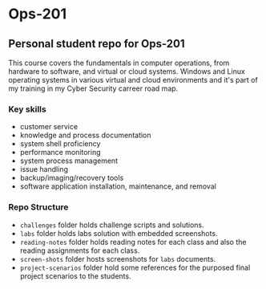 # Ops-201

## Personal student repo for Ops-201

This course covers the fundamentals in computer operations, from hardware to software, and virtual or cloud systems. Windows and Linux operating systems in various virtual and cloud environments and it's part of my training in my Cyber Security carreer road map. 

### Key skills

+ customer service
+ knowledge and process documentation
+ system shell proficiency
+ performance monitoring
+ system process management
+ issue handling
+ backup/imaging/recovery tools
+ software application installation, maintenance, and removal

### Repo Structure

+ `challenges` folder holds challenge scripts and solutions.
+ `labs` folder holds labs solution with embedded screenshots.
+ `reading-notes` folder holds reading notes for each class and also the reading assignments for each class.
+ `screen-shots` folder hosts screenshots for `labs` documents.
+ `project-scenarios` folder hold some references for the purposed final project scenarios to the students.
